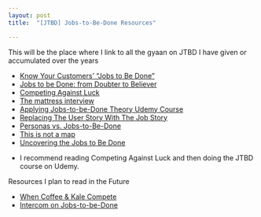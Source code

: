 ```yaml
---
layout: post
title:  "[JTBD] Jobs-to-Be-Done Resources"

---
```


This will be the place where I link to all the gyaan on JTBD I have given or accumulated over the years

- [Know Your Customers’ “Jobs to Be Done”](https://hbr.org/2016/09/know-your-customers-jobs-to-be-done)
- [Jobs to be Done: from Doubter to Believer](https://vimeo.com/167029277)
- [Competing Against Luck](https://manassaloi.com/booksummaries/2017/07/22/competing-against-luck-christensen.html)
- [The mattress interview](http://jobstobedone.org/radio/the-mattress-interview-part-one/)
- [Applying Jobs-to-be-Done Theory Udemy Course](https://www.udemy.com/course/applying-jobs-to-be-done-theory/)
- [Replacing The User Story With The Job Story](https://jtbd.info/replacing-the-user-story-with-the-job-story-af7cdee10c27)
- [Personas vs. Jobs-to-Be-Done](https://www.nngroup.com/articles/personas-jobs-be-done/)
- [This is not a map](https://www.intercom.com/blog/shareable-map/)
- [Uncovering the Jobs to Be Done](https://vimeo.com/81153746)

* I recommend reading Competing Against Luck and then doing the JTBD course on Udemy.

Resources I plan to read in the Future

- [When Coffee & Kale Compete](https://www.goodreads.com/en/book/show/32493686)
- [Intercom on Jobs-to-be-Done](https://www.intercom.com/resources/books/intercom-jobs-to-be-done)
